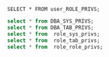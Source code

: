 `SELECT * FROM user_ROLE_PRIVS;`
```sql
select * from DBA_SYS_PRIVS;
select * from DBA_TAB_PRIVS;
select * from  role_sys_privs;
select * from  role_tab_privs;
select * from  role_role_privs;
```
